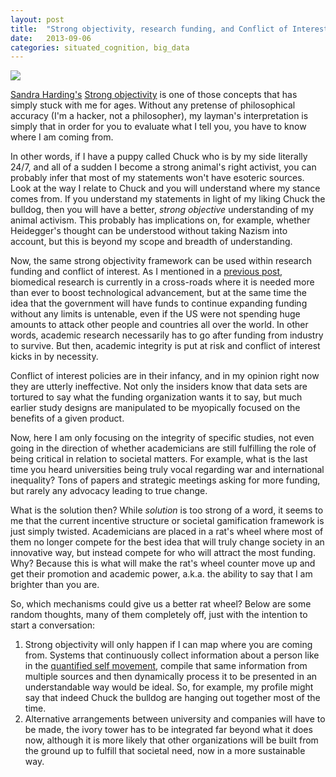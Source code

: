 ```yaml
---
layout: post
title:  "Strong objectivity, research funding, and Conflict of Interest (COI) policies"
date:   2013-09-06
categories: situated_cognition, big_data
---
```


![](https://lh4.googleusercontent.com/-ZP_xMMpXzoQ/UiUCW-IlVXI/AAAAAAAA3Ng/iiNzlkkU9sY/s484-no/Diffusion+Graphics+view.png)


[Sandra Harding's](http://gseis.ucla.edu/people/sharding) [Strong objectivity](https://en.wikipedia.org/wiki/Strong_objectivity) is one of those concepts that has simply stuck with me for ages. Without any pretense of philosophical accuracy (I'm a hacker, not a philosopher), my layman's interpretation is simply that in order for you to evaluate what I tell you, you have to know where I am coming from. 

In other words, if I have a puppy called Chuck who is by my side literally 24/7, and all of a sudden I become a strong animal's right activist, you can probably infer that most of my statements won't have esoteric sources. Look at the way I relate to Chuck and you will understand where my stance comes from. If you understand my statements in light of my liking Chuck the bulldog, then you will have a better, *strong objective* understanding of my animal activism. This probably has implications on, for example, whether Heidegger's thought can be understood without taking Nazism into account, but this is beyond my scope and breadth of understanding.

Now, the same strong objectivity framework can be used within research funding and conflict of interest. As I mentioned in a [previous post](http://rpietro.github.io/situated_cognition,/big_data/2013/08/12/university_dilemma/), biomedical research is currently in a cross-roads where it is needed more than ever to boost technological advancement, but at the same time the idea that the government will have funds to continue expanding funding without any limits is untenable, even if the US were not spending huge amounts to attack other people and countries all over the world. In other words, academic research necessarily has to go after funding from industry to survive. But then, academic integrity is put at risk and conflict of interest kicks in by necessity. 

Conflict of interest policies are in their infancy, and in my opinion right now they are utterly ineffective. Not only the insiders know that data sets are tortured to say what the funding organization wants it to say, but much earlier study designs are manipulated to be myopically focused on the benefits of a given product. 

Now, here I am only focusing on the integrity of specific studies, not even going in the direction of whether academicians are still fulfilling the role of being critical in relation to societal matters. For example, what is the last time you heard universities being truly vocal regarding war and international inequality? Tons of papers and strategic meetings asking for more funding, but rarely any advocacy leading to true change.

What is the solution then? While *solution* is too strong of a word, it seems to me that the current incentive structure or societal gamification framework is just simply twisted. Academicians are placed in a rat's wheel where most of them no longer compete for the best idea that will truly change society in an innovative way, but instead compete for who will attract the most funding. Why? Because this is what will make the rat's wheel counter move up and get their promotion and academic power, a.k.a. the ability to say that I am brighter than you are.

So, which mechanisms could give us a better rat wheel? Below are some random thoughts, many of them completely off, just with the intention to start a conversation:

1. Strong objectivity will only happen if I can map where you are coming from. Systems that continuously collect information about a person like in the [quantified self movement](http://quantifiedself.com/), compile that same information from multiple sources and then dynamically process it to be presented in an understandable way would be ideal. So, for example, my profile might say that indeed Chuck the bulldog are hanging out together most of the time.
2. Alternative arrangements between university and companies will have to be made, the ivory tower has to be integrated far beyond what it does now, although it is more likely that other organizations will be built from the ground up to fulfill that societal need, now in a more sustainable way.